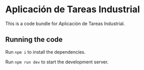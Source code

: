 
  # Aplicación de Tareas Industrial

  This is a code bundle for Aplicación de Tareas Industrial.

  ## Running the code

  Run `npm i` to install the dependencies.

  Run `npm run dev` to start the development server.
  
